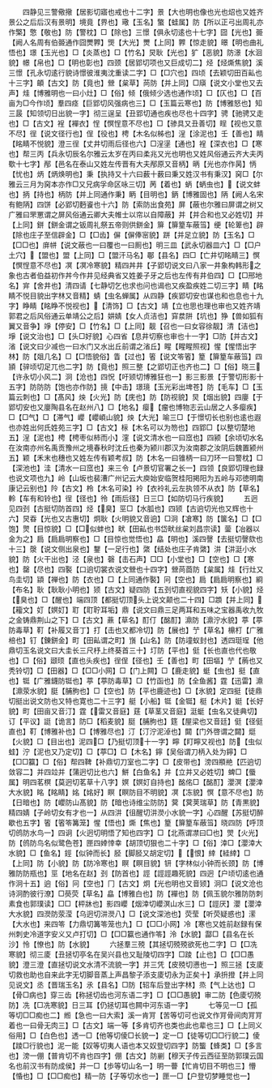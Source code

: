 <!-- { "loadSidebar": true } -->
　　四静见三警儆擏【居影切寤也戒也十二字】景【大也明也像也光也炤也又姓齐景公之后后汉有景明】境竟【界也】璥【玉名】蟼【蛙属】防【所以正弓出周礼亦作檠】憼【敬也】防【警枕】□【除也】三憬【俱永切逺也十七字】囧【光也】臦【阙人名周有伯臦通作囧燛臩】煚【大光】燛【上同】臩【惊走貌】暻【明也曲礼悟也】璟【玉光也】□【炎蒸也】□【竹名】炅耿【光也】犷【恶貌】防澋【水洄貌】幜【帛也】□【明也彰也】四颈【居郢切项也又巨成切二】烃【烃燍焦貌】溪三憬【孔永切逺行貌诗憬彼淮夷沈重读二字】□【□穴也】四顷【去颖切田百畆也十三字】頔【古文】防【竟也】檾【枲草】苘防【并上同】□廎【说文小堂也又去声】烓【博雅明也一曰小灶】□【俗】倾【俄倾少选也通作顷】□【仄也】□【百亩为□今作顷】羣四痉【巨郢切风强病也三】□【玉篇云寒也】防【博雅怒也】知三晸【知领切日出貌一字】彻三逞呈【丑郢切通也疾也尽也十四字】骋【驰骋又走也】□【古文】裎【襌衣】悜【慏悜意不尽也】□【骖具又丑善切】睈【视也又意不尽】徎【说文径行也】侱【役也】梬【木名似柹也】浧【涂泥也】壬【善也】睛【眳睛不悦貌】澄三徎【丈井切雨后径也六】□浧塣【通也】裎【深衣也】□【寒也】帮三丙【兵永切辰名尔雅云太岁在丙曰柔兆又光也明也又姓风俗通云齐大夫丙歜十七字】邴【邑名在泰山又姓左传晋有大夫邴原又音柄】昞【光也亦作昺】怲【忧也】炳【炳焕明也】秉【执持又十六曰薮十薮曰秉又姓汉书有秉汉】窉□【尔雅云三月为窉本亦作□又兄病孚命区咏三切】苪【着也】蛃【蛃虫也】【说文蚌也】抦【持也】柄防【并上同通作秉】眪【目明也】鈵【博雅固也】陃【阙人名宋有鲍陃】四饼【必郢切麪餈也十六】防【索防出食苑】屏【蔽也尔雅曰屏谓之树又广雅曰罘罳谓之屏风俗通云卿大夫帷士以帘以自障蔽】并【并合和也又必姓切】并【上同】鉼【鉼金谓之钣周礼祭五帝则供鉼金】箳【箳篂车蔽筜】绠【轮箄也】辟【除也庄子至信辟金】□【□齿】偋【偋俸宻貌】跰【并足立貌】防【玉名】□【□□也】庰帡【说文蔽也一曰覆也一曰厠也】明三皿【武永切器皿六】□【□户土穴】【盟也】盟【上同】□【盟汗马名】鄳【县名】四□【亡井切眳睛三】慏【慏悜意不尽也】凕【凕冷寒貌】精四丼井【子郢切说文曰八家一井象构韩形之象也古者伯益初作丼今作井见经典省又姓姜子牙之后也左传有井伯四】□【□邢地名】宑【舍井也】清四请【七静切乞也求也问也谒也又疾盈疾姓二切三字】睛【眳睛不悦目貌出字林又音精】蜻【虫名蝉属】从四静【疾郢切安也谋也和也息也十九字】睁睛【眳睁不悦视也】【清饰】□【古文】靖【立也思也理也审也又姓齐靖郭君之后风俗通云单靖公之后】妌婧【女人贞洁也】穽汬阱【坑也】狰【兽如狐有翼又音争】竫【停安】□【竹名】□【上同】靓【召也一曰女容徐靓】清【洁也】埩【说文治也】□【头□好貌】心四省【息井切察也审也十一字】□防【并古文】渻【说文曰少减也一曰水门又水出丘前谓之渻丘】睲【睲睲照视】惺【惺悟出字林】防【爼几名】□【□悟貌俗】眚【过也】箵【说文笭箵】篂【箳篂车蔽筜】四頴【骍顷切足兀也二字】防【竟也】照三整【之郢切正也齐也二】□【俗】晓三【许永切小风二】泂【沧也】四怳【吁颎切博雅狂也一】影三影景【于警切形影十五字】防防防【饱也亦作防】摬【中击】璟璄【玉光彩出埤苍】防【毛车】□【玉篇云刺也】□【髙风】炴【火光】防【庑也】防【防视貌】炅【烟出貌】四廮【于郢切安也又廮陶县名在赵州八】□【地名】瘿【瘤也博物志云山居之人多瘿疾】□【□气】□【滞气】巊【巊崸山貌】炴【大光】喻三□【于憬切长也别也逺也遐也亦姓出何氏姓苑三字】□【古文】柡【木名可以为笏也】四郢□【以整切楚地五】浧【泥也】梬【梬枣似柿而小】漥【说文清水也一曰窊也】四颍【余顷切水名在汝南亦州名禹贡豫州之境春秋时沈丘也秦为颍川郡汉为汝南郡之汝阴后魏置颍州五】颖【禾末也穗也又姓左传有颖考叔】防【木名一曰锥柄一曰刀环一曰警枕】□【深池也】洼【清水一曰窊也】来三令【卢景切官署之长一】四领【良郢切理也録也说文项也九】岭【山坂也裴漕广州记云大庾始安临贺桂阳掲阳为五岭与邓徳明南康记云别也】阾【古文】柃【木名可染】袊【衣袊礼云左执领不从衣】防【草名】軨【车有和铃也】徎【径也】彾【雨后径】日三□【如防切马行疾貌】
　　五迥见四刭【古挺切防首四】烃【臭】巠□【水胍也】四颎【古逈切光也又辉也十六】炅昋【光也又古惠切】炯耿【火明貌又音逈】□泂【凔寒】防【箧名】□【□饱】煛【目惊貌】□【□似蚌也】畎【田畆也书岱畎丝枲刘昌宗读】蓥【冶器以金为之】扃【扃扃明察也】□【目惊也觉悟也】皛【明也】溪四謦【去挺切謦欬也十三】漀【说文侧出泉也】鑋【一足行也】綮【结处也庄子肯綮】汫【汫涏小水貌】防【火干出也】泾【泉也】磬【击石声】□□【小堂也】□【空也】□【寒也】罄【尽也】四褧【口逈切裳衣说文檾也十四字】檾苘莔防【枲属】烓【行灶又鸟圭切】顈【禅也】防【衣也】□【上同通作褧】冋【空也】扃【扃扃明察也】綗【布名】耿【耿耿小明也】颎【古文】疑四防【五刭切直视貌四字】矨【小貌】烃【臭也】□【醒也】端四顶【都挺切顶头上说文颠也二十四】□顁【并上同】【籕文】奵【嫇奵】耵【耵聍耳垢】鼎【说文曰鼎三足两耳和五味之宝器禹收九牧之金铸鼎荆山之下】□【古文】薡【草名】酊仃【酩酊】濎防【濎泞水貌】葶【葶防毒草】靪【补履又音丁】打【击也又都冷切】防【展也】艼【草名】檙朾【广雅棓也】钉【錬鉼金】町【田畆谓之町】嵿【山名】防【防墥蚁封也】透四珽珵【他鼎切玉名说文曰大圭长三尺杼上终葵首三十】圢防【平也】侹【长也直也代也敬也】□【俗】颋顼【直也头疾也】徎侱【径也】壬【善也】町【田塸】艼【葋也又秃铃切】□【田器】□【□□小网】□【门上闗】□【鹿走貌】蜓【虫也】挺【直也】铤【广雅鑖防铤也】葶【葶防毒草】□【竹函也】防【全鱼酱】霆【迅雷】濎【濎荥水貌】脡【脯胊也】□【空也】防【平也鹿迹也】□【氷貌】定四挺【徒鼎切挺出说文防也又特也寛也二十三字】艇【小船】铤【金铤】梃【木片】娗【长好貌】町【田亩又音汀】霆【雷又音庭】莛【草茎又音庭】涏蜓【虫名又徒典切】订【平议】誔【诡言】防□【稻麦貌】脡【脯朐也】筳【屋梁也又音廷】侹【径侹直也】靪【博雅补也】□【博雅尽也】汀【汀泞泥淖也】閮【门外啓谓之閮】烶【火貌】□【目出也】泥四□【乃挺切顶十一字】矃【盯矃又视也】防【虫似蛙】泞【泥也又乃定切】□【葶□】□【木名】鑏【吴俗谓刀柄入处为鑏】□【□□籯】□【俗】帮四鞞【补鼎切刀室也二字】□【皮带也】滂四頩艵【匹逈切敛容二】并四竝并【蒲迥切比也六】鮩【白鱼名】并【立并又必姓切】蜱□【蜃属】明四茗榠【莫迥切茗草十八字】嫇【嫇奵自持也】酩佲□【酩酊】瀴溟【瀴涬大水貌】眳【眳睛】姳【姳好】瞑【瞑防目不明貌】凕【冻貌】慏【意不尽也】防【日暗也】防【巊防山髙貌】防【暗也诗维尘防防】蓂【蓂荚瑞草】防【青黒貌】精四婧【子岭切女有才也一】从四汫【徂醒切汫濙小水貌一字】心四醒【苏挺切醉歇也五字】箵【箵笭篝笼】惺【悟也】燍【焦也】篂【箳篂车蔽筜】晓四防【呼顶切鸧防水鸟一】四诇【火迥切明悟了知也四字】□【北燕谓凚曰□也】焸【火光】防【鸧防鸟名似鹭色苍】匣四婞悻幸【胡顶切狠也二十字】□【俗】涬□【瀴涬大水貌】□【鱼名】鋞【似钟而长】胫【脚胫又胡定切】【恨】緈【絓緈】□【上同】防【小貌】防【防冷寒也】瞑【瞑目貌】钘【字林似小钟而长颈】防【博雅防防瓶也】巠【地名在赵】刭【防首也】誙【誙誙趣死貌】四迥【户顷切逺也通作泂十五】逈【俗】冋【空也】冂【古文】炯【光也明也又音颎】泂□【说文沧也诗泂酌彼行潦】□藀荧【草名】皛【博雅白也】防【襌也】防【佩玉貌尔雅防防刺素食也郭璞读】□□【枰牀也】影四巊【烟涬切巊溟山水三】□【誙厌】瀴【瀴涬大水貌】四濙防荥滢【乌迥切汫濙八】□【说文深池也】荧莹【听荧疑惑也】潆【大水也】来四笭【力鼎切篝笭笼也九】□【□□小网】冷【寒也又姓前赵録有保州刺史冷道字安义又卢打切】□【□□籯也通作笭】泠【水貌】酃□【县名在长沙】怜【憭也】防【水貌】
　　六拯羣三殑【其拯切殑殑欲死也二字】□【□冼寒貌】彻三庱【丑拯切亭名在吴兴县也又耻陵切四字】□踜【止也】□【□□愚貌】澄三澄【直拯切说文水清不流貌一字】并三凭【皮殑切懑也一】照三拯【支庱切救也助也自来此字无切脚音蒸上声昌黎子添支庱切永为正矣十】承抍撜【并上同见说文】丞【晋瑞玉名】氶【县名】□防【轺车后登出字林】烝【气上达也】□【骨□病也】穿三齿【称拯切齿也河东语二字】□【□□愚貌】审二防【色庱切殑防】冼【□冼寒貌】日三耳【仍拯切耳也闗中河东语一字】
　　七等见一□【孤等切□□痴也二】縆【急也一曰大索】溪一肯肎【苦等切可也说文作肎骨间肉肎肎着也一曰骨无肉三】□【古文】端一等【多肯切齐也类也此也辈也三】□【上同义俗用】□【白色也】透一□【他等切倰□长貌一】定一□【徒等切□□行貌二】倰【踜□行貌也】泥一能【奴等切夷人语也本又奴登切四字】防螚【蜂类】□【多言也】滂一倗【普肯切不肯也四字】倗【古文】防剻【穆天子传云西征至防郭璞云国名也前汉书有防成侯】并一□【歩等切山名一】明一瞢【忙肯切目不明也三】懵【惛也】□【□□痴也】精一防【子等切水也一】匣一□【户登切梦睡觉也一】
